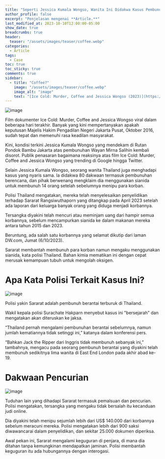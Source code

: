 ```yaml
---
title: "Seperti Jessica Kumala Wongso, Wanita Ini Didakwa Kasus Pembunuhan Pakai Sianida"
author_profile: false
excerpt: "Penjelasan mengenai **Article.**"
last_modified_at: 2023-10-10T12:00:00-05:00
show_date: true
breadcrumbs: true
header:
  teaser: "/assets/images/teaser/coffee.webp"
categories:
  - Article
tags:
  - Case
toc: true
toc_sticky: true
comments: true
sidebar:
  - title: "Coffee?"
    image: "/assets/images/teaser/coffee.webp"
    image_alt: "image"
    text: "[Ice Cold: Murder, Coffee and Jessica Wongso (2023)](https://tv.idlixplus.net/movie/ice-cold-murder-coffee-and-jessica-wongso-2023/)"
---
```


![image](https://github.com/azrielbsi/azrielbsi.github.io/assets/126305178/1d199244-6c3d-4eef-b990-04236bec8881)

Film dokumenter Ice Cold: Murder, Coffee and Jessica Wongso viral dalam beberapa hari terakhir. Banyak yang kini mempertanyakan apakah keputusan Majelis Hakim Pengadilan Negeri Jakarta Pusat, Oktober 2016, sudah tepat dan memenuhi rasa keadilan masyarakat.

Kini, kondisi terkini Jessica Kumala Wongso yang mendekam di Rutan Pondok Bambu Jakarta atas pembunuhan Wayan Mirna Salihin kembali disorot. Publik penasaran bagaimana reaksinya atas film Ice Cold: Murder, Coffee and Jessica Wongso yang trending di Google hingga Twitter.

Selain Jessica Kumala Wongso, seorang wanita Thailand juga menghadapi kasus yang nyaris sama. Ia didakwa 80 dakwaan termasuk pembunuhan berencana, dan pihak berwenang mengklaim dia menggunakan sianida untuk membunuh 14 orang setelah sebelumnya menipu para korban.

Polisi Thailand mengatakan, mereka telah menyelesaikan penyelidikan terhadap Sararat Rangsiwuthaporn yang ditangkap pada April 2023 setelah ada laporan dari keluarga banyak orang yang diduga menjadi korbannya.

Tersangka diyakini telah mencuri atau meminjam uang dari hampir semua korbannya, sebelum mencampurkan sianida ke dalam makanan mereka antara tahun 2015 dan 2023.

Beruntung, ada salah satu korbannya yang selamat dikutip dari laman DW.com, Jumat (6/10/2023).

Sararat membantah membunuh para korban namun mengaku menggunakan sianida, kata polisi Thailand. Bahan kimia mematikan ini dengan cepat merusak kemampuan tubuh untuk mengolah oksigen.

# Apa Kata Polisi Terkait Kasus Ini?

![image](https://github.com/azrielbsi/azrielbsi.github.io/assets/126305178/93c1ebe0-a98b-4721-9b7a-229b0fb3da0d)


Polisi yakin Sararat adalah pembunuh berantai terburuk di Thailand.

Wakil kepala polisi Surachate Hakparn menyebut kasus ini "bersejarah" dan mengatakan akan diteruskan ke jaksa.

“Thailand pernah mengalami pembunuhan berantai sebelumnya, namun jumlah kematiannya tidak setinggi ini,” katanya dalam konferensi pers.

“Bahkan Jack the Ripper dari Inggris tidak membunuh sebanyak ini,” tambahnya, mengacu pada seorang pembunuh berantai yang diyakini telah membunuh sedikitnya lima wanita di East End London pada akhir abad ke-19.

# Dakwaan Pencurian

![image](https://github.com/azrielbsi/azrielbsi.github.io/assets/126305178/e93b6a9c-e7fd-4831-bdbb-ffa86ea22e82)

Tuduhan lain yang dihadapi Sararat termasuk pemalsuan dan pencurian. Polisi mengatakan, tersangka yang mengaku tidak bersalah itu kecanduan judi online.

Dia diyakini telah menipu sejumlah lebih dari US$ 140.000 dari korbannya sebelum meracuni mereka. Polisi mengatakan lebih dari 900 saksi diwawancarai dalam penyelidikan, dan sekitar 25.000 dokumen diperiksa.

Awal pekan ini, Sararat mengalami keguguran di penjara, di mana dia ditahan tanpa kemungkinan mendapatkan jaminan. Polisi membantah keguguran itu ada hubungannya dengan interogasi.

